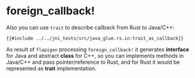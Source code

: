 # foreign_callback!

Also you can use `trait` to describe callback from Rust to Java/C++:

```rust,no_run,noplaypen
{{#include ../../jni_tests/src/java_glue.rs.in:trait_as_callback}}
```

As result of `flapigen` processing `foreign_callback!` it generates **interface** for Java and
abstract **class** for C++, so you can implements methods in Java/C++ and pass pointer/reference to Rust,
and for Rust it would be represented as **trait** implementation.

